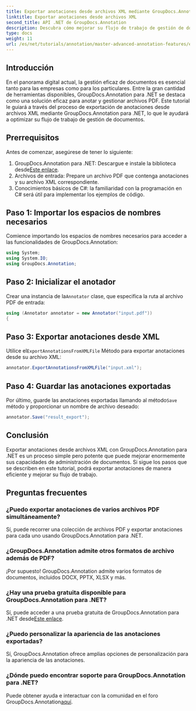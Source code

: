 ```yaml
---
title: Exportar anotaciones desde archivos XML mediante GroupDocs.Annotation para .NET
linktitle: Exportar anotaciones desde archivos XML
second_title: API .NET de GroupDocs.Annotation
description: Descubra cómo mejorar su flujo de trabajo de gestión de documentos exportando anotaciones desde archivos XML con GroupDocs.Annotation para .NET. Este completo tutorial le ofrece instrucciones paso a paso.
type: docs
weight: 11
url: /es/net/tutorials/annotation/master-advanced-annotation-features/export-annotations-from-xml-file/
---
```

## Introducción

En el panorama digital actual, la gestión eficaz de documentos es esencial tanto para las empresas como para los particulares. Entre la gran cantidad de herramientas disponibles, GroupDocs.Annotation para .NET se destaca como una solución eficaz para anotar y gestionar archivos PDF. Este tutorial le guiará a través del proceso de exportación de anotaciones desde archivos XML mediante GroupDocs.Annotation para .NET, lo que le ayudará a optimizar su flujo de trabajo de gestión de documentos.

## Prerrequisitos

Antes de comenzar, asegúrese de tener lo siguiente:

1.  GroupDocs.Annotation para .NET: Descargue e instale la biblioteca desde[Este enlace](https://releases.groupdocs.com/annotation/net/).
2. Archivos de entrada: Prepare un archivo PDF que contenga anotaciones y su archivo XML correspondiente.
3. Conocimientos básicos de C#: la familiaridad con la programación en C# será útil para implementar los ejemplos de código.

## Paso 1: Importar los espacios de nombres necesarios

Comience importando los espacios de nombres necesarios para acceder a las funcionalidades de GroupDocs.Annotation:

```csharp
using System;
using System.IO;
using GroupDocs.Annotation;
```

## Paso 2: Inicializar el anotador

 Crear una instancia de la`Annotator` clase, que especifica la ruta al archivo PDF de entrada:

```csharp
using (Annotator annotator = new Annotator("input.pdf"))
{
```

## Paso 3: Exportar anotaciones desde XML

 Utilice el`ExportAnnotationsFromXMLFile` Método para exportar anotaciones desde su archivo XML:

```csharp
annotator.ExportAnnotationsFromXMLFile("input.xml");
```

## Paso 4: Guardar las anotaciones exportadas

 Por último, guarde las anotaciones exportadas llamando al método`Save` método y proporcionar un nombre de archivo deseado:

```csharp
annotator.Save("result_export");
```

## Conclusión

Exportar anotaciones desde archivos XML con GroupDocs.Annotation para .NET es un proceso simple pero potente que puede mejorar enormemente sus capacidades de administración de documentos. Si sigue los pasos que se describen en este tutorial, podrá exportar anotaciones de manera eficiente y mejorar su flujo de trabajo.

## Preguntas frecuentes

### ¿Puedo exportar anotaciones de varios archivos PDF simultáneamente?

Sí, puede recorrer una colección de archivos PDF y exportar anotaciones para cada uno usando GroupDocs.Annotation para .NET.

### ¿GroupDocs.Annotation admite otros formatos de archivo además de PDF?

¡Por supuesto! GroupDocs.Annotation admite varios formatos de documentos, incluidos DOCX, PPTX, XLSX y más.

### ¿Hay una prueba gratuita disponible para GroupDocs.Annotation para .NET?

 Sí, puede acceder a una prueba gratuita de GroupDocs.Annotation para .NET desde[Este enlace](https://releases.groupdocs.com/).

### ¿Puedo personalizar la apariencia de las anotaciones exportadas?

Sí, GroupDocs.Annotation ofrece amplias opciones de personalización para la apariencia de las anotaciones.

### ¿Dónde puedo encontrar soporte para GroupDocs.Annotation para .NET?

 Puede obtener ayuda e interactuar con la comunidad en el foro GroupDocs.Annotation[aquí](https://forum.groupdocs.com/c/annotation/10).